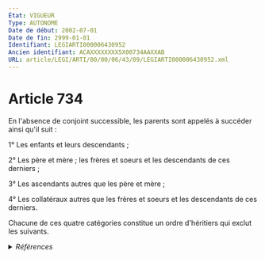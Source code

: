 ```yaml
---
État: VIGUEUR
Type: AUTONOME
Date de début: 2002-07-01
Date de fin: 2999-01-01
Identifiant: LEGIARTI000006430952
Ancien identifiant: ACAXXXXXXXX5X00734AAXXAB
URL: article/LEGI/ARTI/00/00/06/43/09/LEGIARTI000006430952.xml
---
```


<h1>Article 734</h1>

En l'absence de conjoint successible, les parents sont appelés à succéder ainsi
qu'il suit :<br />

1° Les enfants et leurs descendants ;<br />

2° Les père et mère ; les frères et soeurs et les descendants de ces derniers
;<br />

3° Les ascendants autres que les père et mère ;<br />

4° Les collatéraux autres que les frères et soeurs et les descendants de ces
derniers.<br />

Chacune de ces quatre catégories constitue un ordre d'héritiers qui exclut les
suivants.


<details>
  <summary><em>Références</em></summary>

  <h2>Articles faisant référence à l'article</h2>
  
  <ul>
    <li>
      <a href="https://legal.tricoteuses.fr//redirection/LEGIARTI000006284665?vers=git&vers=legifrance">LOI no 2001-1135 du 3 décembre 2001 relative aux droits du conjoint survivant et des enfants adultérins et modernisant diverses dispositions de droit successoral - article 1 ENTIEREMENT_MODIF</a> MODIFICATION cible
    </li>
  </ul>
  
  <h2>Références faites par l'article</h2>
  
  <ul>
    <li>
      2001-12-03 MODIFICATION source <a href="https://legal.tricoteuses.fr//redirection/LEGIARTI000006284665?vers=git&vers=legifrance">LOI no 2001-1135 du 3 décembre 2001 relative aux droits du conjoint survivant et des enfants adultérins et modernisant diverses dispositions de droit successoral - article 1 ENTIEREMENT_MODIF</a>
    </li>
    <li>
      2999-01-01 CITATION cible <a href="https://legal.tricoteuses.fr//redirection/LEGIARTI000030254031?vers=git&vers=legifrance">Code civil - article 745 AUTONOME VIGUEUR, en vigueur depuis le 2015-02-18</a>
    </li>
    <li>
      CODIFICATION source Loi 1803-04-19
    </li>
  </ul>
</details>
